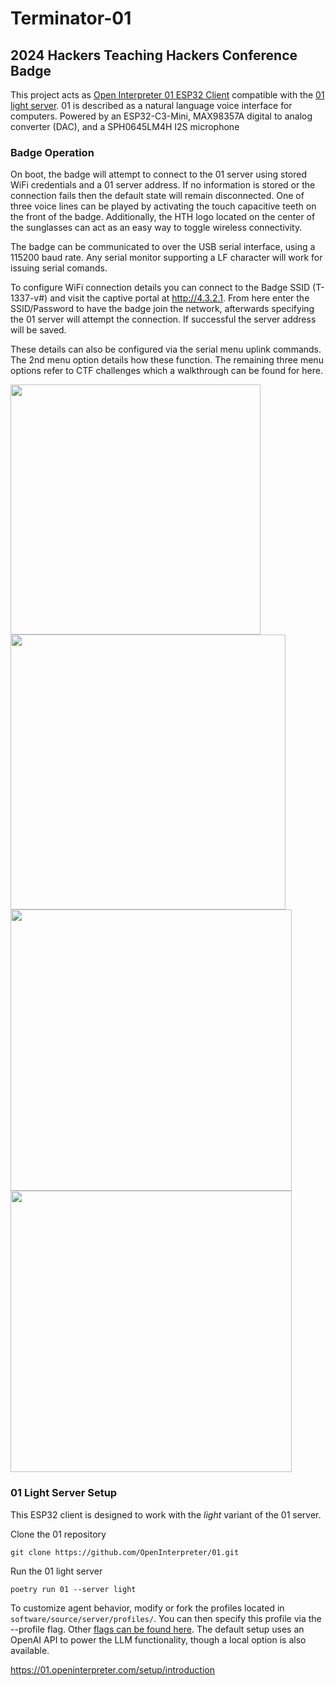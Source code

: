 # Terminator-01
## 2024 Hackers Teaching Hackers Conference Badge

This project acts as [Open Interpreter 01 ESP32 Client](https://01.openinterpreter.com/client/esp32) compatible with the [01 light server](https://01.openinterpreter.com/server/light). 01 is described as a natural language voice interface for computers. Powered by an ESP32-C3-Mini, MAX98357A digital to analog converter (DAC), and a SPH0645LM4H I2S microphone 


### Badge Operation

On boot, the badge will attempt to connect to the 01 server using stored WiFi credentials and a 01 server address. If no information is stored or the connection fails then the default state will remain disconnected. One of three voice lines can be played by activating the touch capacitive teeth on the front of the badge. Additionally, the HTH logo located on the center of the sunglasses can act as an easy way to toggle wireless connectivity.

The badge can be communicated to over the USB serial interface, using a 115200 baud rate. Any serial monitor supporting a LF character will work for issuing serial comands. 

To configure WiFi connection details you can connect to the Badge SSID (T-1337-v#) and visit the captive portal at http://4.3.2.1. From here enter the SSID/Password to have the badge join the network, afterwards specifying the 01 server will attempt the connection. If successful the server address will be saved. 

These details can also be configured via the serial menu uplink commands. The 2nd menu option details how these function. The remaining three menu options refer to CTF challenges which a walkthrough can be found for here. 

<img src="https://github.com/user-attachments/assets/0c7ddde7-e5e3-4b81-be90-c92fc486135f" width="400">
<img src="https://github.com/user-attachments/assets/1c9c4d36-c21b-43c0-87c1-8fe78597fe24" width="440">

<br>
<img src="https://github.com/user-attachments/assets/2d15a7d5-782f-4c7d-92b0-b816bd905a2e" width="450">



<img src="https://github.com/user-attachments/assets/9f96a232-e234-4259-bdf1-bf85da5bef5e" width="450">

### 01 Light Server Setup 

This ESP32 client is designed to work with the _light_ variant of the 01 server. 

Clone the 01 repository 
```
git clone https://github.com/OpenInterpreter/01.git
```
Run the 01 light server 
```
poetry run 01 --server light
```

To customize agent behavior, modify or fork the profiles located in ```software/source/server/profiles/```. You can then specify this profile via the --profile flag. Other [flags can be found here](https://01.openinterpreter.com/server/flags). The default setup uses an OpenAI API to power the LLM functionality, though a local option is also available. 

https://01.openinterpreter.com/setup/introduction
